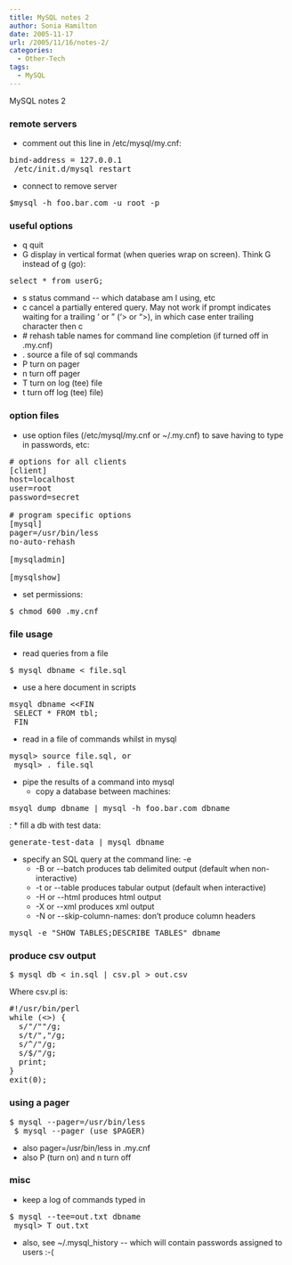 ```yaml
---
title: MySQL notes 2
author: Sonia Hamilton
date: 2005-11-17
url: /2005/11/16/notes-2/
categories:
  - Other-Tech
tags:
  - MySQL
---
```

MySQL notes 2
<!--more-->
### remote servers

  * comment out this line in /etc/mysql/my.cnf:

<pre>bind-address = 127.0.0.1
 /etc/init.d/mysql restart</pre>

  * connect to remove server

<pre>$mysql -h foo.bar.com -u root -p</pre>

### <!--more--> useful options

  * q quit
  * G display in vertical format (when queries wrap on screen). Think G instead of g (go):

<pre>select * from userG;</pre>

  * s status command -- which database am I using, etc
  * c cancel a partially entered query. May not work if prompt indicates waiting for a trailing &#8216; or &#8221; (&#8216;> or &#8220;>), in which case enter trailing character then c
  * \# rehash table names for command line completion (if turned off in .my.cnf)
  * . source a file of sql commands
  * P turn on pager
  * n turn off pager
  * T turn on log (tee) file
  * t turn off log (tee) file)

### option files

  * use option files (/etc/mysql/my.cnf or ~/.my.cnf) to save having to type in passwords, etc:

<pre># options for all clients
[client]
host=localhost
user=root
password=secret

# program specific options
[mysql]
pager=/usr/bin/less
no-auto-rehash

[mysqladmin]

[mysqlshow]</pre>

  * set permissions:

<pre>$ chmod 600 .my.cnf</pre>

### file usage

  * read queries from a file

<pre>$ mysql dbname &lt; file.sql</pre>

  * use a here document in scripts

<pre>msyql dbname &lt;&lt;FIN
 SELECT * FROM tbl;
 FIN</pre>

  * read in a file of commands whilst in mysql

<pre>mysql&gt; source file.sql, or
 mysql&gt; . file.sql</pre>

  * pipe the results of a command into mysql 
      * copy a database between machines:

<pre>msyql dump dbname | mysql -h foo.bar.com dbname</pre>
:     * fill a db with test data:

<pre>generate-test-data | mysql dbname</pre>

  * specify an SQL query at the command line: -e 
      * -B or --batch produces tab delimited output (default when non-interactive)
      * -t or --table produces tabular output (default when interactive)
      * -H or --html produces html output
      * -X or --xml produces xml output
      * -N or --skip-column-names: don&#8217;t produce column headers

<pre>mysql -e "SHOW TABLES;DESCRIBE TABLES" dbname</pre>

### produce csv output

<pre>$ mysql db &lt; in.sql | csv.pl &gt; out.csv</pre>

Where csv.pl is:

<pre>#!/usr/bin/perl
while (&lt;&gt;) {
  s/"/""/g;
  s/t/","/g;
  s/^/"/g;
  s/$/"/g;
  print;
}
exit(0);</pre>

### using a pager

<pre>$ mysql --pager=/usr/bin/less
 $ mysql --pager (use $PAGER)</pre>

  * also pager=/usr/bin/less in .my.cnf
  * also P (turn on) and n turn off

### misc

  * keep a log of commands typed in

<pre>$ mysql --tee=out.txt dbname
 mysql&gt; T out.txt</pre>

  * also, see ~/.mysql_history -- which will contain passwords assigned to users :-(
